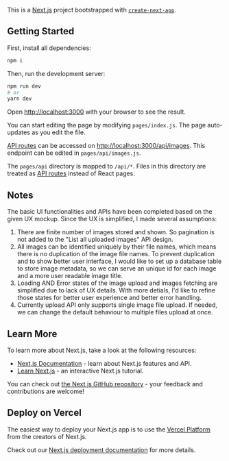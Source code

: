 This is a [Next.js](https://nextjs.org/) project bootstrapped with [`create-next-app`](https://github.com/vercel/next.js/tree/canary/packages/create-next-app).

## Getting Started

First, install all dependencies:

```bash
npm i
```

Then, run the development server:

```bash
npm run dev
# or
yarn dev
```

Open [http://localhost:3000](http://localhost:3000) with your browser to see the result.

You can start editing the page by modifying `pages/index.js`. The page auto-updates as you edit the file.

[API routes](https://nextjs.org/docs/api-routes/introduction) can be accessed on [http://localhost:3000/api/images](http://localhost:3000/api/images). This endpoint can be edited in `pages/api/images.js`.

The `pages/api` directory is mapped to `/api/*`. Files in this directory are treated as [API routes](https://nextjs.org/docs/api-routes/introduction) instead of React pages.

## Notes

The basic UI functionalities and APIs have been completed based on the given UX mockup. Since the UX is simplified, I made several assumptions: 

1. There are finite number of images stored and shown. So pagination is not added to the "List all uploaded images" API design. 
2. All images can be identified uniquely by their file names, which means there is no duplication of the image file names. To prevent duplication and to show better user interface, I would like to set up a database table to store image metadata, so we can serve an unique id for each image and a more user readable image title.
3. Loading AND Error states of the image upload and images fetching are simplified due to lack of UX details. With more detials, I'd like to refine those states for better user experience and better error handling. 
4. Currently upload API only supports single image file upload. If needed, we can change the default behaviour to multiple files upload at once.

## Learn More

To learn more about Next.js, take a look at the following resources:

- [Next.js Documentation](https://nextjs.org/docs) - learn about Next.js features and API.
- [Learn Next.js](https://nextjs.org/learn) - an interactive Next.js tutorial.

You can check out [the Next.js GitHub repository](https://github.com/vercel/next.js/) - your feedback and contributions are welcome!

## Deploy on Vercel

The easiest way to deploy your Next.js app is to use the [Vercel Platform](https://vercel.com/new?utm_medium=default-template&filter=next.js&utm_source=create-next-app&utm_campaign=create-next-app-readme) from the creators of Next.js.

Check out our [Next.js deployment documentation](https://nextjs.org/docs/deployment) for more details.
